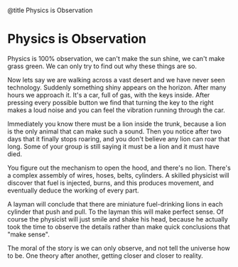 @title Physics is Observation

# Physics is Observation

Physics is 100% observation, we can't make the sun shine, we can't make grass green. We can only try to find out why these things are so. 

Now lets say we are walking across a vast desert and we have never seen technology. Suddenly something shiny appears on the horizon. After many hours we approach it. It's a car, full of gas, with the keys inside. After pressing every possible button we find that turning the key to the right makes a loud noise and you can feel the vibration running through the car.

Immediately you know there must be a lion inside the trunk, because a lion is the only animal that can make such a sound. Then you notice after two days that it finally stops roaring, and you don't believe any lion can roar that long. Some of your group is still saying it must be a lion and it must have died. 

You figure out the mechanism to open the hood, and there's no lion. There's a complex assembly of wires, hoses, belts, cylinders. A skilled physicist will discover that fuel is injected, burns, and this produces movement, and eventually deduce the working of every part. 

A layman will conclude that there are miniature fuel-drinking lions in each cylinder that push and pull. To the layman this will make perfect sense. Of course the physicist will just smile and shake his head, because he actually took the time to observe the details rather than make quick conclusions that "make sense". 

The moral of the story is we can only observe, and not tell the universe how to be. One theory after another, getting closer and closer to reality.